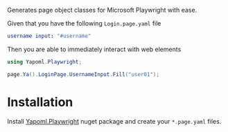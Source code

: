Generates page object classes for Microsoft Playwright with ease.

Given that you have the following `Login.page.yaml` file

```yaml
username input: "#username"
```

Then you are able to immediately interact with web elements

```csharp
using Yapoml.Playwright;

page.Ya().LoginPage.UsernameInput.Fill("user01");
```

# Installation
Install [Yapoml.Playwright](https://www.nuget.org/packages/Yapoml.Playwright) nuget package and create your `*.page.yaml` files.